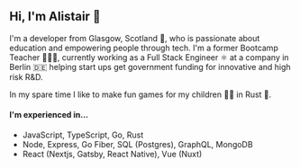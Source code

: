 ## Hi, I'm Alistair 👋

I'm a developer from Glasgow, Scotland 🏴󠁧󠁢󠁳󠁣󠁴󠁿, who is passionate about education and empowering people through tech. I'm a former Bootcamp Teacher 👨🏻‍🏫, currently working as a Full Stack Engineer ⚛️ at a company in Berlin 🇩🇪 helping start ups get government funding for innovative and high risk R&D.
 
In my spare time I like to make fun games for my children 👶🏻 in Rust 🦀.

#### I'm experienced in...
- JavaScript, TypeScript, Go, Rust
- Node, Express, Go Fiber, SQL (Postgres), GraphQL, MongoDB
- React (Nextjs, Gatsby, React Native), Vue (Nuxt)
